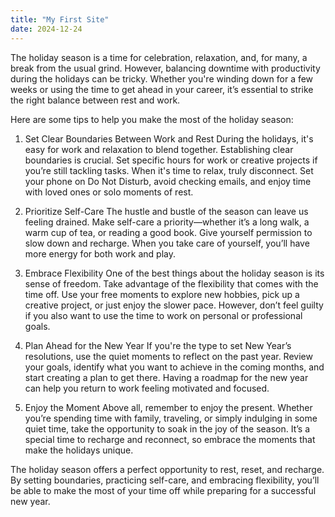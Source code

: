 ```yaml
---
title: "My First Site"
date: 2024-12-24
---
```


The holiday season is a time for celebration, relaxation, and, for many, a break from the usual grind. However, balancing downtime with productivity during the holidays can be tricky. Whether you're winding down for a few weeks or using the time to get ahead in your career, it’s essential to strike the right balance between rest and work.

Here are some tips to help you make the most of the holiday season:

1. Set Clear Boundaries Between Work and Rest During the holidays, it's easy for work and relaxation to blend together. Establishing clear boundaries is crucial. Set specific hours for work or creative projects if you’re still tackling tasks. When it's time to relax, truly disconnect. Set your phone on Do Not Disturb, avoid checking emails, and enjoy time with loved ones or solo moments of rest.

2. Prioritize Self-Care The hustle and bustle of the season can leave us feeling drained. Make self-care a priority—whether it’s a long walk, a warm cup of tea, or reading a good book. Give yourself permission to slow down and recharge. When you take care of yourself, you’ll have more energy for both work and play.

3. Embrace Flexibility One of the best things about the holiday season is its sense of freedom. Take advantage of the flexibility that comes with the time off. Use your free moments to explore new hobbies, pick up a creative project, or just enjoy the slower pace. However, don’t feel guilty if you also want to use the time to work on personal or professional goals.

4. Plan Ahead for the New Year If you're the type to set New Year’s resolutions, use the quiet moments to reflect on the past year. Review your goals, identify what you want to achieve in the coming months, and start creating a plan to get there. Having a roadmap for the new year can help you return to work feeling motivated and focused.

5. Enjoy the Moment Above all, remember to enjoy the present. Whether you’re spending time with family, traveling, or simply indulging in some quiet time, take the opportunity to soak in the joy of the season. It’s a special time to recharge and reconnect, so embrace the moments that make the holidays unique.

The holiday season offers a perfect opportunity to rest, reset, and recharge. By setting boundaries, practicing self-care, and embracing flexibility, you’ll be able to make the most of your time off while preparing for a successful new year.
